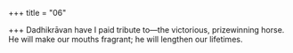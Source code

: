 +++
title = "06"

+++
Dadhikrāvan have I paid tribute to—the victorious, prizewinning horse. He will make our mouths fragrant; he will lengthen our lifetimes.  